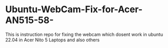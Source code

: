 # Ubuntu-WebCam-Fix-for-Acer-AN515-58-
This is instruction repo for fixing the webcam which dosent work in ubuntu 22.04 in Acer Nito 5 Laptops and also others
